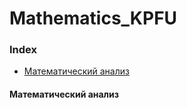 # Mathematics_KPFU

### Index
* [Математический анализ](#Математический_анализ)

#### Математический анализ
